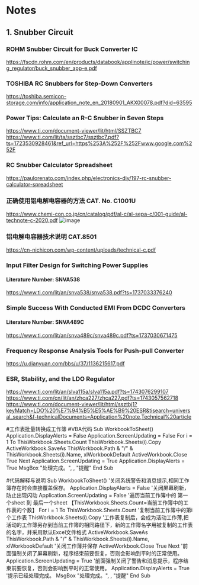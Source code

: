 # Notes
##  1. Snubber Circuit
### ROHM Snubber Circuit for Buck Converter IC 
https://fscdn.rohm.com/en/products/databook/applinote/ic/power/switching_regulator/buck_snubber_app-e.pdf
### TOSHIBA RC Snubbers for Step-Down Converters
https://toshiba.semicon-storage.com/info/application_note_en_20180901_AKX00078.pdf?did=63595
### Power Tips: Calculate an R-C Snubber in Seven Steps
https://www.ti.com/document-viewer/lit/html/SSZTBC7  
https://www.ti.com/lit/ta/ssztbc7/ssztbc7.pdf?ts=1723530928461&ref_url=https%253A%252F%252Fwww.google.com%252F
### RC Snubber Calculator Spreadsheet
https://paulorenato.com/index.php/electronics-diy/197-rc-snubber-calculator-spreadsheet
### 正确使用铝电解电容器的方法 CAT. No. C1001U
https://www.chemi-con.co.jp/cn/catalog/pdf/al-c/al-sepa-c/001-guide/al-technote-c-2020.pdf
![image](https://github.com/user-attachments/assets/ccb843df-946b-407f-a986-8424f3295e78)
### 铝电解电容器技术说明 CAT.8501
https://cn-nichicon.com/wp-content/uploads/technical-c.pdf
### Input Filter Design for Switching Power Supplies
#### Literature Number: SNVA538
https://www.ti.com/lit/an/snva538/snva538.pdf?ts=1737033376240
### Simple Success With Conducted EMI From DCDC Converters
#### Literature Number: SNVA489C
https://www.ti.com/lit/an/snva489c/snva489c.pdf?ts=1737030671475
### Frequency Response Analysis Tools for Push-pull Converter
https://u.dianyuan.com/bbs/u/37/1136215617.pdf
### ESR, Stability, and the LDO Regulator
https://www.ti.com/lit/an/slva115a/slva115a.pdf?ts=1743076299107
https://www.ti.com/cn/lit/an/zhca227/zhca227.pdf?ts=1743057562718
https://www.ti.com/document-viewer/lit/html/ssztbj1?keyMatch=LDO%20%E7%94%B5%E5%AE%B9%20ESR&tisearch=universal_search&f-technicalDocuments=Application%20note,Technical%20article




#工作表批量转换成工作簿
#VBA代码
Sub WorkbookToSheet()
     Application.DisplayAlerts = False
      Application.ScreenUpdating = False
      For i = 1 To ThisWorkbook.Sheets.Count
           ThisWorkbook.Sheets(i).Copy
          ActiveWorkbook.SaveAs ThisWorkbook.Path & "/" & ThisWorkbook.Sheets(i).Name, xlWorkbookDefault
           ActiveWorkbook.Close True
      Next
      Application.ScreenUpdating = True
    Application.DisplayAlerts = True
    MsgBox "处理完成。", , "提醒"
End Sub

#代码解释与说明
Sub WorkbookToSheet()
    '关闭系统警告和消息提示,相同工作簿存在时会直接覆盖保存。
     Application.DisplayAlerts = False
    '关闭屏幕刷新，防止出现闪动
     Application.ScreenUpdating = False
     '遍历当前工作簿中的 第一个sheet 到 最后一个sheet 【ThisWorkbook.Sheets.Count=当前工作簿中的工作表的个数】
     For i = 1 To ThisWorkbook.Sheets.Count
        '复制当前工作簿中的第i个工作表
         ThisWorkbook.Sheets(i).Copy
        '工作表复制后，会成为活动工作薄,把活动的工作簿另存到当前工作簿的相同路径下，新的工作簿名字用被复制的工作表的名字，并采用默认Excel文件格式
         ActiveWorkbook.SaveAs ThisWorkbook.Path & "/" & ThisWorkbook.Sheets(i).Name, xlWorkbookDefault
        '关闭工作薄并保存
         ActiveWorkbook.Close True
    Next
    '前面强制关闭了屏幕刷新，程序结束前要恢复，否则会影响到平时的正常使用。
    Application.ScreenUpdating = True
    '前面强制关闭了警告和消息提示，程序结束前要恢复，否则会影响到平时的正常使用。
    Application.DisplayAlerts = True
    '提示已经处理完成。
    MsgBox "处理完成。", , "提醒"
End Sub
